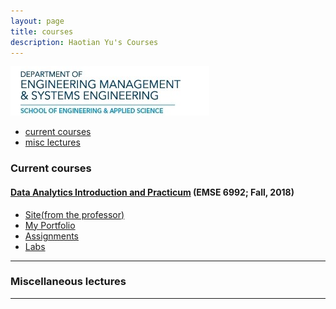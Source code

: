 ```yaml
---
layout: page
title: courses
description: Haotian Yu's Courses
---
```


 <img src="EEE.jpg" alt="EEE" title="EEE"/>


<div class="navbar">
    <div class="navbar-inner">
        <ul class="nav">
            <li><a href="#current">current courses</a></li>
            <li><a href="#misc">misc lectures</a></li>
        </ul>
    </div>
</div>


### <a name="current"></a>Current courses

#### [Data Analytics Introduction and Practicum](http://HaotianYu123.github.io) (EMSE 6992; Fall, 2018)

- [Site(from the professor)](https://bsharvey.github.io/)
- [My Portfolio](https://username.github.io/)
- [Assignments](https://github.com/HaotianYu123/HaotianYu123.github.io/tree/master/Assignments)
- [Labs](https://github.com/bsharvey/EMSEDataAnalytics/tree/master/EMSE6992_Labs)

---


### <a name="misc"></a>Miscellaneous lectures


---



